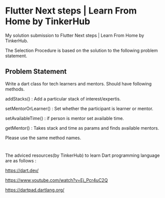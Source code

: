 # Flutter Next steps | Learn From Home by TinkerHub
My solution submission to Flutter Next steps | Learn From Home by TinkerHub.

The Selection Procedure is based on the solution to the following problem statement.
## Problem Statement

Write a dart class for tech learners and mentors. Should have following methods.

addStacks() : Add a particular stack of interest/expertis.

setMentorOrLearner() : Set whether the participant is learner or mentor.

setAvailableTime() : if person is mentor set available time.

getMentor() : Takes stack and time as params and finds available mentors. 

Please use the same method names.
#
The adviced resources(by TinkerHub) to learn Dart programming language are as follows :

https://dart.dev/

https://www.youtube.com/watch?v=Ej_Pcr4uC2Q

https://dartpad.dartlang.org/
